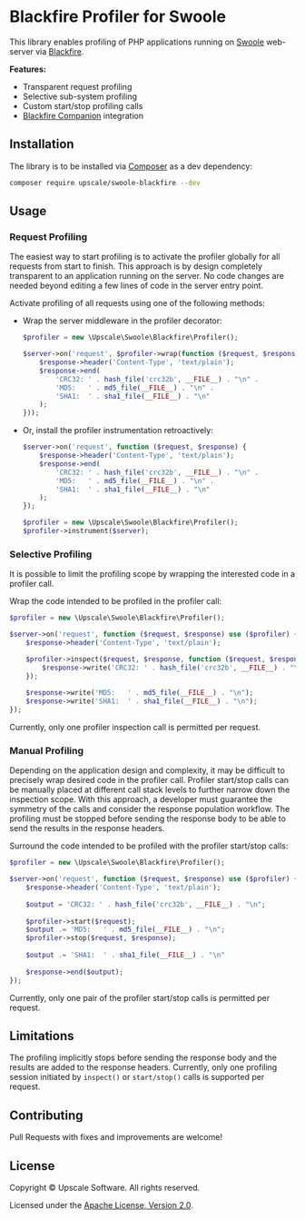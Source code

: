 Blackfire Profiler for Swoole
=============================

This library enables profiling of PHP applications running on [Swoole](https://www.swoole.co.uk/) web-server via [Blackfire](https://blackfire.io/).

**Features:**
- Transparent request profiling
- Selective sub-system profiling
- Custom start/stop profiling calls
- [Blackfire Companion](https://blackfire.io/docs/integrations/) integration

## Installation

The library is to be installed via [Composer](https://getcomposer.org/) as a dev dependency:
```bash
composer require upscale/swoole-blackfire --dev
```
## Usage

### Request Profiling

The easiest way to start profiling is to activate the profiler globally for all requests from start to finish.
This approach is by design completely transparent to an application running on the server.
No code changes are needed beyond editing a few lines of code in the server entry point.

Activate profiling of all requests using one of the following methods:
- Wrap the server middleware in the profiler decorator:
    ```php
    $profiler = new \Upscale\Swoole\Blackfire\Profiler();
    
    $server->on('request', $profiler->wrap(function ($request, $response) {
        $response->header('Content-Type', 'text/plain');
        $response->end(
            'CRC32: ' . hash_file('crc32b', __FILE__) . "\n" .
            'MD5:   ' . md5_file(__FILE__) . "\n" .
            'SHA1:  ' . sha1_file(__FILE__) . "\n"
        );    
    }));
    ```
- Or, install the profiler instrumentation retroactively:
    ```php
    $server->on('request', function ($request, $response) {
        $response->header('Content-Type', 'text/plain');
        $response->end(
            'CRC32: ' . hash_file('crc32b', __FILE__) . "\n" .
            'MD5:   ' . md5_file(__FILE__) . "\n" .
            'SHA1:  ' . sha1_file(__FILE__) . "\n"
        );
    });
    
    $profiler = new \Upscale\Swoole\Blackfire\Profiler();
    $profiler->instrument($server);
    ```

### Selective Profiling

It is possible to limit the profiling scope by wrapping the interested code in a profiler call.

Wrap the code intended to be profiled in the profiler call: 
```php
$profiler = new \Upscale\Swoole\Blackfire\Profiler();

$server->on('request', function ($request, $response) use ($profiler) {
    $response->header('Content-Type', 'text/plain');

    $profiler->inspect($request, $response, function ($request, $response) {
        $response->write('CRC32: ' . hash_file('crc32b', __FILE__) . "\n");    
    });
    
    $response->write('MD5:   ' . md5_file(__FILE__) . "\n");
    $response->write('SHA1:  ' . sha1_file(__FILE__) . "\n");
});
```

Currently, only one profiler inspection call is permitted per request.

### Manual Profiling

Depending on the application design and complexity, it may be difficult to precisely wrap desired code in the profiler call.
Profiler start/stop calls can be manually placed at different call stack levels to further narrow down the inspection scope.
With this approach, a developer must guarantee the symmetry of the calls and consider the response population workflow.
The profiling must be stopped before sending the response body to be able to send the results in the response headers.  

Surround the code intended to be profiled with the profiler start/stop calls:
```php
$profiler = new \Upscale\Swoole\Blackfire\Profiler();

$server->on('request', function ($request, $response) use ($profiler) {
    $response->header('Content-Type', 'text/plain');
    
    $output = 'CRC32: ' . hash_file('crc32b', __FILE__) . "\n";
    
    $profiler->start($request);
    $output .= 'MD5:   ' . md5_file(__FILE__) . "\n";
    $profiler->stop($request, $response);
    
    $output .= 'SHA1:  ' . sha1_file(__FILE__) . "\n"
    
    $response->end($output);
});
```

Currently, only one pair of the profiler start/stop calls is permitted per request.

## Limitations

The profiling implicitly stops before sending the response body and the results are added to the response headers.
Currently, only one profiling session initiated by `inspect()` or `start/stop()` calls is supported per request.

## Contributing

Pull Requests with fixes and improvements are welcome!

## License

Copyright © Upscale Software. All rights reserved.

Licensed under the [Apache License, Version 2.0](http://www.apache.org/licenses/LICENSE-2.0).